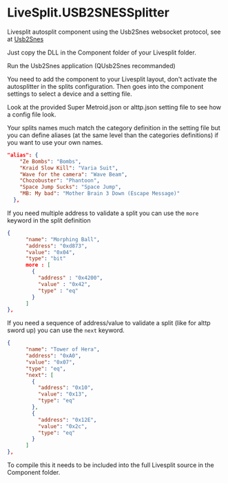 # LiveSplit.USB2SNESSplitter

Livesplit autosplit component using the Usb2Snes websocket protocol, see at [Usb2Snes](https://www.usb2snes.com)

Just copy the DLL in the Component folder of your Livesplit folder.

Run the Usb2Snes application (QUsb2Snes recommanded)

You need to add the component to your Livesplit layout, don't activate the autosplitter in the splits configuration. Then goes into the component settings to select a device and a setting file.

Look at the provided Super Metroid.json or alttp.json setting file to see how a config file look.

Your splits names much match the category definition in the setting file but you can define aliases (at the same level than the categories definitions) if you want to use your own names.

```json
"alias": {
    "Ze Bombs": "Bombs",
    "Kraid Slow Kill": "Varia Suit",
    "Wave for the camera": "Wave Beam",
    "Chozobuster": "Phantoon",
    "Space Jump Sucks": "Space Jump",
    "MB: My bad": "Mother Brain 3 Down (Escape Message)"
  },
```

If you need multiple address to validate a split you can use the `more` keyword
in the split definition

```json
{
      "name": "Morphing Ball",
      "address": "0xd873",
      "value": "0x04",
      "type": "bit"
      more : [
      	{
	      "address" : "0x4200",
	      "value" : "0x42",
	      "type" : "eq"
      	}
      ]
},
```

If you need a sequence of address/value to validate a split (like for alttp sword up) you can use the `next` keyword.

```json
{
      "name": "Tower of Hera",
      "address": "0xA0",
      "value": "0x07",
      "type": "eq",
      "next": [
        {
          "address": "0x10",
          "value": "0x13",
          "type": "eq"
        },
        {
          "address": "0x12E",
          "value": "0x2c",
          "type": "eq"
        }
      ]
},
```


To compile this it needs to be included into the full Livesplit source in the Component folder.

